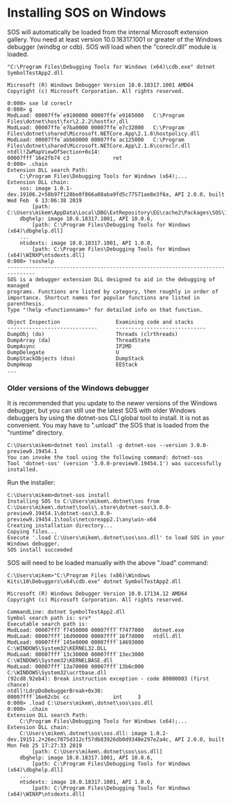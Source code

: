 Installing SOS on Windows
=========================

SOS will automatically be loaded from the internal Microsoft extension gallery. You need at least version 10.0.18317.1001 or greater of the Windows debugger (windbg or cdb). SOS will load when the "coreclr.dll" module is loaded.

    "C:\Program Files\Debugging Tools for Windows (x64)\cdb.exe" dotnet SymbolTestApp2.dll
    
    Microsoft (R) Windows Debugger Version 10.0.18317.1001 AMD64
    Copyright (c) Microsoft Corporation. All rights reserved.

    0:000> sxe ld coreclr
    0:000> g
    ModLoad: 00007ffe`e9100000 00007ffe`e9165000   C:\Program Files\dotnet\host\fxr\2.2.2\hostfxr.dll
    ModLoad: 00007ffe`e7ba0000 00007ffe`e7c32000   C:\Program Files\dotnet\shared\Microsoft.NETCore.App\2.1.6\hostpolicy.dll
    ModLoad: 00007ffe`abb60000 00007ffe`ac125000   C:\Program Files\dotnet\shared\Microsoft.NETCore.App\2.1.6\coreclr.dll
    ntdll!ZwMapViewOfSection+0x14:
    00007fff`16e2fb74 c3              ret
    0:000> .chain
    Extension DLL search Path:
        C:\Program Files\Debugging Tools for Windows (x64);...
    Extension DLL chain:
        sos: image 1.0.1-dev.19106.2+58b97f128be8f866a08aba9fd5c77571ae8e3f6a, API 2.0.0, built Wed Feb  6 13:06:38 2019
            [path: C:\Users\mikem\AppData\Local\DBG\ExtRepository\EG\cache2\Packages\SOS\1.0.1.0\x64\sos.dll]
        dbghelp: image 10.0.18317.1001, API 10.0.6,
            [path: C:\Program Files\Debugging Tools for Windows (x64)\dbghelp.dll]
        ...
        ntsdexts: image 10.0.18317.1001, API 1.0.0,
            [path: C:\Program Files\Debugging Tools for Windows (x64)\WINXP\ntsdexts.dll]
    0:000> !soshelp
    -------------------------------------------------------------------------------
    SOS is a debugger extension DLL designed to aid in the debugging of managed
    programs. Functions are listed by category, then roughly in order of
    importance. Shortcut names for popular functions are listed in parenthesis.
    Type "!help <functionname>" for detailed info on that function.

    Object Inspection                  Examining code and stacks
    -----------------------------      -----------------------------
    DumpObj (do)                       Threads (clrthreads)
    DumpArray (da)                     ThreadState
    DumpAsync                          IP2MD
    DumpDelegate                       U
    DumpStackObjects (dso)             DumpStack
    DumpHeap                           EEStack
    ...

### Older versions of the Windows debugger

It is recommended that you update to the newer versions of the Windows debugger, but you can still use the latest SOS with older Windows debuggers by using the dotnet-sos CLI global tool to install. It is not as convenient. You may have to ".unload" the SOS that is loaded from the "runtime" directory.

    C:\Users\mikem>dotnet tool install -g dotnet-sos --version 3.0.0-preview9.19454.1
    You can invoke the tool using the following command: dotnet-sos
    Tool 'dotnet-sos' (version '3.0.0-preview9.19454.1') was successfully installed.

Run the installer:

    C:\Users\mikem>dotnet-sos install
    Installing SOS to C:\Users\mikem\.dotnet\sos from C:\Users\mikem\.dotnet\tools\.store\dotnet-sos\3.0.0-preview9.19454.1\dotnet-sos\3.0.0-preview9.19454.1\tools\netcoreapp2.1\any\win-x64
    Creating installation directory...
    Copying files...
    Execute '.load C:\Users\mikem\.dotnet\sos\sos.dll' to load SOS in your Windows debugger.
    SOS install succeeded

SOS will need to be loaded manually with the above ".load" command:


    C:\Users\mikem>"C:\Program Files (x86)\Windows Kits\10\Debuggers\x64\cdb.exe" dotnet SymbolTestApp2.dll

    Microsoft (R) Windows Debugger Version 10.0.17134.12 AMD64
    Copyright (c) Microsoft Corporation. All rights reserved.

    CommandLine: dotnet SymbolTestApp2.dll
    Symbol search path is: srv*
    Executable search path is:
    ModLoad: 00007ff7`f7450000 00007ff7`f7477000   dotnet.exe
    ModLoad: 00007fff`16d90000 00007fff`16f7d000   ntdll.dll
    ModLoad: 00007fff`145e0000 00007fff`14693000   C:\WINDOWS\System32\KERNEL32.DLL
    ModLoad: 00007fff`13c30000 00007fff`13ec3000   C:\WINDOWS\System32\KERNELBASE.dll
    ModLoad: 00007fff`13a70000 00007fff`13b6c000   C:\WINDOWS\System32\ucrtbase.dll
    (92cd8.92eb4): Break instruction exception - code 80000003 (first chance)
    ntdll!LdrpDoDebuggerBreak+0x30:
    00007fff`16e62cbc cc              int     3
    0:000> .load C:\Users\mikem\.dotnet\sos\sos.dll
    0:000> .chain
    Extension DLL search Path:
        C:\Program Files\Debugging Tools for Windows (x64);...
    Extension DLL chain:
        C:\Users\mikem\.dotnet\sos\sos.dll: image 1.0.2-dev.19151.2+26ec7875d312cf57db83926db0d9340e297e2a4c, API 2.0.0, built Mon Feb 25 17:27:33 2019
            [path: C:\Users\mikem\.dotnet\sos\sos.dll]
        dbghelp: image 10.0.18317.1001, API 10.0.6,
            [path: C:\Program Files\Debugging Tools for Windows (x64)\dbghelp.dll]
        ...
        ntsdexts: image 10.0.18317.1001, API 1.0.0,
            [path: C:\Program Files\Debugging Tools for Windows (x64)\WINXP\ntsdexts.dll]
